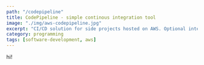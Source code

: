 ```yaml
---
path: "/codepipeline"
title: CodePipeline - simple continous integration tool
image: "./img/aws-codepipeline.jpg"
excerpt: "CI/CD solution for side projects hosted on AWS. Optional integration with Jenkins."
category: programming
tags: [software-development, aws]
---
```


hi!
